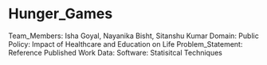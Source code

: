 # Hunger_Games

Team_Members: Isha Goyal, Nayanika Bisht, Sitanshu Kumar
Domain: Public Policy: Impact of Healthcare and Education on Life
Problem_Statement:
Reference Published Work
Data:
Software:
Statisitcal Techniques
